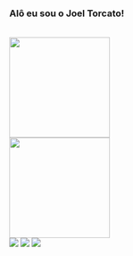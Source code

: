 ### Alô eu sou o Joel Torcato!

<br>
<div>
  <a href="https://github.com/joeltorcato">
  <img height="180em" src="https://github-readme-stats.vercel.app/api?username=joeltorcato&show_icons=true&theme=dracula&include_all_commits=true&count_private=true"/> <br>
  <img height="180em" src="https://github-readme-stats.vercel.app/api/top-langs/?username=joeltorcato&layout=compact&langs_count=16&theme=dracula"/>
</div>

<div> 
  <a href="https://www.instagram.com/joeltorcato/" target="_blank"><img src="https://img.shields.io/badge/-Instagram-%23E4405F?style=for-the-badge&logo=instagram&logoColor=white" target="_blank"></a>
  <a href = "mailto:a12022@ae4outubro.pt"><img src="https://img.shields.io/badge/-Gmail-%23333?style=for-the-badge&logo=gmail&logoColor=white" target="_blank"></a>
  <a href="https://www.linkedin.com/in/joeltorcato/" target="_blank"><img src="https://img.shields.io/badge/-LinkedIn-%230077B5?style=for-the-badge&logo=linkedin&logoColor=white" target="_blank"></a> 
</div>
 
